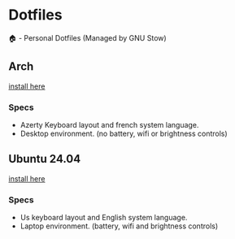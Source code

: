 # Dotfiles
🏠 - Personal Dotfiles (Managed by GNU Stow)

## Arch
[install here](https://github.com/Thomas-Philippot/dotfiles/tree/arch)

### Specs
- Azerty Keyboard layout and french system language.
- Desktop environment. (no battery, wifi or brightness controls)

## Ubuntu 24.04
[install here](https://github.com/Thomas-Philippot/dotfiles/tree/ubuntu-24)
### Specs
- Us keyboard layout and English system language.
- Laptop environment. (battery, wifi and brightness controls)
